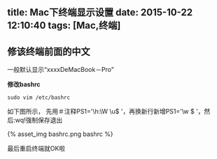 title: Mac下终端显示设置
date: 2015-10-22 12:10:40
tags: [Mac,终端]
---
## 修该终端前面的中文
一般默认显示“xxxxDeMacBook－Pro”

**修改bashrc**

```
sudo vim /etc/bashrc
```
<!--more--> 

如下图所示，
先用＃注释PS1='\h:\W \u\$ '，再换新行新增PS1='\w \$ '，然后:wq!强制保存退出


{% asset_img bashrc.png bashrc %}

最后重启终端就OK啦